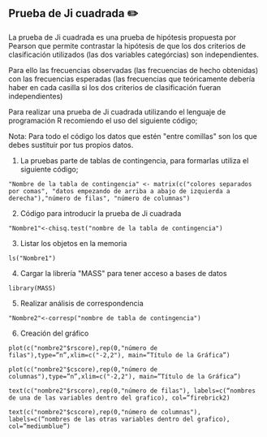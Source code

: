## Prueba de Ji cuadrada :pencil2:

La prueba de Ji cuadrada es una prueba de hipótesis propuesta por Pearson que permite contrastar la hipótesis de que los dos criterios de clasificación utilizados (las dos variables categórcias) son independientes.

Para ello las frecuencias observadas (las frecuencias de hecho obtenidas) con las frecuencias esperadas (las frecuencias que teóricamente debería haber en cada casilla si los dos criterios de clasificación fueran independientes)

Para realizar una prueba de Ji cuadrada utilizando el lenguaje de programación R recomiendo el uso del siguiente código;

Nota: Para todo el código los datos que estén "entre comillas" son los que debes sustituir por tus propios datos.

1. La pruebas parte de tablas de contingencia, para formarlas utiliza el siguiente código;

`"Nombre de la tabla de contingencia" <- matrix(c("colores separados por comas", "datos empezando de arriba a abajo de izquierda a derecha"),"número de filas", "número de columnas")`

2. Código para introducir la prueba de Ji cuadrada

`"Nombre1"<-chisq.test("nombre de la tabla de contingencia")`

3. Listar los objetos en la memoria

`ls("Nombre1")`

4. Cargar la librería "MASS" para tener acceso a bases de datos

`library(MASS)`

5. Realizar análisis de correspondencia

`"Nombre2"<-corresp("nombre de tabla de contingencia")`

6. Creación del gráfico

`plot(c("nombre2"$rscore),rep(0,"número de filas"),type=”n”,xlim=c("-2,2"), main=”Título de la Gráfica”)`

`plot(c("nombre2"$cscore),rep(0,"número de columnas"),type=”n”,xlim=c("-2,2"), main=”Título de la Gráfica”)`

`text(c("nombre2"$rscore),rep(0,"número de filas"), labels=c(“nombres de una de las variables dentro del grafico), col=”firebrick2)`

`text(c("nombre2"$cscore),rep(0,"número de columnas"), labels=c(“nombres de las otras variables dentro del grafico), col=”mediumblue”)`
